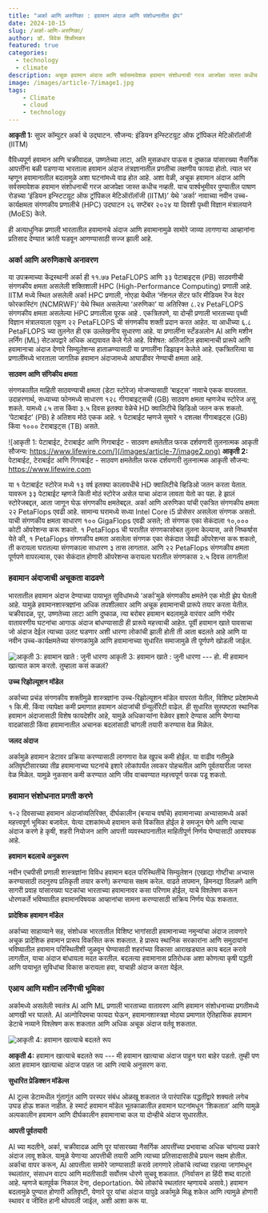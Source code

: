 ```yaml
---
title: "अर्का आणि अरुणिका : हवामान अंदाज आणि संशोधनातील झेप"
date: 2024-10-15
slug: /अर्का-आणि-अरुणिका/
author: डॉ. विवेक शिळीमकर
featured: true
categories:
  - technology
  - climate
description: अचूक हवामान अंदाज आणि सर्वसमावेशक हवामान संशोधनाची गरज आजपेक्षा जास्त कधीच नव्हती. याच पार्श्वभूमीवर पुण्यातील पाषाण रोडच्या ‘इंडियन इन्स्टिटय़ूट ऑफ ट्रॉपिकल मेटिऑरॉलॉजी (IITM)’ येथे ‘अर्का’ नावाच्या नवीन उच्च-कार्यक्षमता संगणकीय प्रणालीचे (HPC) उदघाटन २६ सप्टेंबर २०२४ या दिवशी पृथ्वी विज्ञान मंत्रालयाने (MoES) केले. 
image: /images/article-7/image1.jpg
tags:
    - Climate
    - cloud
    - technology
---
```

__आकृती 1:__ सुपर कॉम्पुटर अर्का चे उद्घाटन. सौजन्य: इंडियन इन्स्टिटय़ूट ऑफ ट्रॉपिकल मेटिऑरॉलॉजी (IITM)


वैविध्यपूर्ण हवामान आणि चक्रीवादळ, उष्णतेच्या लाटा, अति मुसळधार पाऊस व दुष्काळ यांसारख्या नैसर्गिक आपत्तींना बळी पडणाऱ्या भारताला हवामान अंदाज तंत्रज्ञानातील प्रगतीचा लक्षणीय फायदा होतो. त्यात भर म्हणून हवामानातील बदलामुळे अशा घटनांमध्ये वाढ होत आहे. अशा वेळी, अचूक हवामान अंदाज आणि सर्वसमावेशक हवामान संशोधनाची गरज आजपेक्षा जास्त कधीच नव्हती. याच पार्श्वभूमीवर पुण्यातील पाषाण रोडच्या ‘इंडियन इन्स्टिटय़ूट ऑफ ट्रॉपिकल मेटिऑरॉलॉजी (IITM)’ येथे ‘अर्का’ नावाच्या नवीन उच्च-कार्यक्षमता संगणकीय प्रणालीचे (HPC) उदघाटन २६ सप्टेंबर २०२४ या दिवशी पृथ्वी विज्ञान मंत्रालयाने (MoES) केले. 

ही अत्याधुनिक प्रणाली भारतातील हवामानचे अंदाज आणि हवामानामुळे सामोरे जाव्या लागणाऱ्या आव्हानांना प्रतिसाद देण्यात क्रांती घडवून आणण्यासाठी सज्ज झाली आहे.

### अर्का आणि अरुणिकाचे अनावरण
या उपक्रमाच्या केंद्रस्थानी अर्का ही ११.७७ PetaFLOPS आणि ३३ पेटाबाइट्स (PB) साठवणीची संगणकीय क्षमता असलेली शक्तिशाली HPC (High-Performance Computing) प्रणाली आहे. IITM मध्ये स्थित असलेली अर्का HPC प्रणाली, नोएडा येथील ‘नॅशनल सेंटर फॉर मीडियम रेंज वेदर फोरकास्टिंग (NCMRWF)’ येथे स्थित असलेल्या ‘अरुणिका’ या अतिरिक्त ८.२४ PetaFLOPS संगणकीय क्षमता असलेल्या HPC प्रणालीला पूरक आहे . एकत्रितपणे, या दोन्ही प्रणाली भारताच्या पृथ्वी विज्ञान मंत्रालयाला एकूण २२ PetaFLOPS ची संगणकीय शक्ती प्रदान करत आहेत.  या आधीच्या  ६.८ PetaFLOPS च्या तुलनेत ही एक उल्लेखनीय सुधारणा आहे. या प्रणालींना स्टँडअलोन AI आणि मशीन लर्निंग (ML) सेटअपद्वारे अधिक अद्ययावत केले गेले आहे. विशेषत: अतिजटिल हवामानाची प्रारूपे आणि हवामानाचा अंदाज देणारे सिम्युलेशन्स हाताळण्यासाठी या प्रणालींना डिझाइन केलेले आहे. एकत्रितरित्या या प्रणालींमध्ये भारताला जागतिक हवामान अंदाजामध्ये आघाडीवर नेण्याची क्षमता आहे.

__साठवण आणि संगिकीय क्षमता__

संगणकातील माहिती साठवण्याची क्षमता (डेटा स्टोरेज) मोजण्यासाठी ‘बाइट्स’ नावाचे एकक वापरतात. उदाहरणार्थ, सध्याच्या फोनमध्ये साधारण १२८ गीगाबाइट्सची  (GB) साठवण क्षमता म्हणजेच स्टोरेज असू शकते. यामध्ये ८५ तास किंवा ३.५ दिवस इतक्या वेळेचे HD क्वालिटीचे व्हिडिओ जतन करू शकतो. ‘पेटाबाईट’ (PB) हे अतिशय मोठे एकक आहे. १ पेटाबाईट म्हणजे सुमारे १ दशलक्ष गीगाबाइट्स (GB) किंवा १००० टेराबाइट्स (TB) असते. 

![आकृती 1: पेटाबाईट, टेराबाईट आणि गिगाबाईट - साठवण  क्षमतेतील फरक दर्शवणारी तुलनात्मक आकृती
सौजन्य: https://www.lifewire.com/](/images/article-7/image2.png)
__आकृती 2:__ पेटाबाईट, टेराबाईट आणि गिगाबाईट - साठवण  क्षमतेतील फरक दर्शवणारी तुलनात्मक आकृती
सौजन्य: https://www.lifewire.com


या १ पेटाबाईट स्टोरेज मध्ये १३ वर्ष इतक्या कालावधीचे HD क्वालिटीचे व्हिडिओ जतन करता येतात. यावरून ३३ पेटाबाईट म्हणजे किती मोठं स्टोरेज असेल याचा अंदाज लावता येतो का पहा. हे झालं स्टोरेजबद्दल, आता जाणून घेऊ संगणकीय क्षमतेबद्दल. अर्का आणि अरुणिका यांची एकत्रित संगणकीय क्षमता २२ PetaFlops एवढी आहे. सामान्य घरामध्ये सध्या Intel Core i5 प्रोसेसर असलेला संगणक असतो. याची संगणकीय क्षमता साधारण १०० GigaFlops एवढी असते; तो संगणक एका सेकंदाला १०,००० कोटी ऑपरेशन्स करू शकतो. १ PetaFlops ची घरातील संगणकासोबत तुलना केल्यास, असे निष्कर्षास येते की, १ PetaFlops संगणकीय क्षमता असलेला संगणक एका सेकंदात जेवढी ऑपरेशन्स करू शकतो, ती करायला घरातल्या संगणकाला साधारण ३ तास लागतात. आणि २२ PetaFlops संगणकीय क्षमता पूर्णपणे वापरल्यास, एका सेकंदात होणारी ऑपरेशन्स करायला घरातील संगणकास २.५ दिवस लागतील!  

### हवामान अंदाजाची अचूकता वाढवणे
भारतातील हवामान अंदाज देण्याच्या पायाभूत सुविधांमध्ये  ‘अर्का’मुळे  संगणकीय क्षमतेने एक मोठी झेप घेतली आहे. यामुळे हवामानशास्त्रज्ञांना अधिक तपशीलवार आणि अचूक हवामानाची प्रारूपे तयार करता येतील. चक्रीवादळ, पूर, उष्णतेच्या लाटा आणि दुष्काळ, त्या बरोबर हवामान बदलामुळे वारंवार आणि गंभीर वातावरणीय घटनांचा आगाऊ अंदाज बांधण्यासाठी ही प्रारूपे महत्त्वाची आहेत. पूर्वी हवामान खाते पावसाचा जो अंदाज देईल त्याच्या उलट घडणार अशी धारणा लोकांची झाली होती ती आता बदलते आहे आणि या नवीन उच्च-कार्यक्षमतेच्या संगणकांमुळे आणि हवामानाच्या सुधारित समाजामुळे ती पूर्णपणे खोडली जाईल.


![आकृती 3: हवामान खाते : जुनी धारणा](/images/article-7/image3.png)
आकृती 3: हवामान खाते : जुनी धारणा --- हो. मी हवामान खात्यात काम करतो. तुम्हाला कसं कळलं?


__उच्च रिझोल्यूशन मॉडेल__

अर्काच्या प्रचंड संगणकीय शक्तीमुळे शास्त्रज्ञांना उच्च-रिझोल्यूशन मॉडेल वापरता येतील, विशिष्ट प्रदेशांमध्ये १ कि.मी. किंवा त्यापेक्षा कमी प्रमाणात हवामान अंदाजांची ग्रॅन्युलॅरिटी वाढेल. ही सुधारित सुस्पष्टता स्थानिक हवामान अंदाजासाठी विशेष फायदेशीर आहे, यामुळे अधिकाऱ्यांना वेळेवर इशारे देण्यास आणि येणाऱ्या वादळांसाठी किंवा हवामानातील अचानक बदलांसाठी चांगली तयारी करण्यास वेळ मिळेल. 

__जलद अंदाज__

अर्कामुळे हवामान डेटावर प्रक्रिया करण्यासाठी लागणारा वेळ खूपच कमी होईल. या वाढीव गतीमुळे अतिवृष्टीसारख्या तीव्र हवामानाच्या घटनांचे इशारे लोकांपर्यंत लवकर पोहचतील आणि पूर्वतयारीला जास्त वेळ मिळेल. यामुळे नुकसान कमी करण्यात आणि जीव वाचवण्यात महत्त्वपूर्ण फरक पडू शकतो.

### हवामान संशोधनात प्रगती करणे
१-२ दिवसाच्या हवामान अंदाजांव्यतिरिक्त, दीर्घकालीन (बऱ्याच वर्षांचे) हवामानाच्या अभ्यासामध्ये अर्का महत्त्वपूर्ण भूमिका बजावेल. येत्या दशकांमध्ये हवामान कसे विकसित होईल हे समजून घेणे आणि त्याचा अंदाज करणे हे कृषी, शहरी नियोजन आणि आपत्ती व्यवस्थापनातील माहितीपूर्ण निर्णय घेण्यासाठी आवश्यक आहे.

__हवामान बदलाचे अनुकरण__ 

नवीन एचपीसी प्रणाली शास्त्रज्ञांना विविध हवामान बदल परिस्थितींचे सिम्युलेशन (एखाद्या गोष्टीचा अभ्यास करण्यासाठी तदनुरुप प्रतिकृती तयार करणे) करण्यास सक्षम करेल. वाढते तापमान, हिमनद्या वितळणे आणि सागरी प्रवाह यांसारख्या घटकांचा भारताच्या हवामानावर कसा परिणाम होईल, याचे विश्लेषण करून धोरणकर्ते भविष्यातील हवामानविषयक आव्हानांचा सामना करण्यासाठी सक्रिय निर्णय घेऊ शकतात.

__प्रादेशिक हवामान मॉडेल__ 

अर्काच्या साहाय्याने सह, संशोधक भारतातील विशिष्ट भागांसाठी हवामानाच्या नमुन्यांचा अंदाज लावणारे अचूक प्रादेशिक हवामान प्रारूप विकसित करू शकतात. हे प्रारूप स्थानिक सरकारांना आणि समुदायांना भविष्यातील हवामान परिस्थितीशी जुळवून घेण्यासाठी शहरांच्या विकासा आराखड्यात काय बदल करावे लागतील, याचा अंदाज बांधायला मदत करतील. बदलत्या हवामानास प्रतिरोधक अशा कोणत्या कृषी पद्धती आणि पायाभूत सुविधांचा विकास करायला हवा, याचाही अंदाज करता येईल. 

### एआय आणि मशीन लर्निंगची भूमिका
अर्कामध्ये असलेली स्वतंत्र AI आणि ML प्रणाली भारताच्या वातावरण आणि हवामान संशोधनाच्या प्रगतीमध्ये आणखी भर घालते. AI अल्गोरिदमचा फायदा घेऊन, हवामानशास्त्रज्ञ मोठ्या प्रमाणात ऐतिहासिक हवामान डेटाचे नव्याने विश्लेषण करू शकतात आणि अधिक अचूक अंदाज वर्तवू शकतात.

![आकृती 4: हवामान खात्याचे बदलते रूप](/images/article-7/image4.png)

__आकृती 4:__ हवामान खात्याचे बदलते रूप --- मी हवामान खात्याचा अंदाज पाहून घरा बाहेर पडतो. तुम्ही पण आता हवामान खात्याचा अंदाज पाहत जा आणि त्याचे अनुसरण करा.

__सुधारित प्रेडिक्शन मॉडेल्स__

AI टूल्स डेटामधील गुंतागुंत आणि परस्पर संबंध ओळखू शकतात जे पारंपारिक पद्धतींद्वारे शक्यतो लगेच उघड होऊ शकत नाहीत. हे स्मार्ट हवामान मॉडेल भूतकाळातील हवामान घटनांमधून  ‘शिकतात’ आणि यामुळे अल्पकालीन हवामान आणि दीर्घकालीन हवामानाचा कल या दोन्हीचे अंदाज सुधारतील.

__आपत्ती पूर्वतयारी__

AI च्या मदतीने, अर्का, चक्रीवादळ आणि पूर यांसारख्या नैसर्गिक आपत्तींच्या प्रभावाचा अधिक चांगल्या प्रकारे अंदाज लावू शकेल. यामुळे येणाऱ्या आपत्तीची तयारी आणि त्याच्या प्रतिसादासाठीचे प्रयत्न सक्षम होतील. अर्काचा वापर करून, AI आपत्तीला सामोरे जाण्यासाठी करावे लागणारे लोकांचे त्यांच्या राहत्या जागांमधून स्थलांतर, संसाधन वाटप आणि मदतीसाठी सर्वोत्तम धोरणे सुचवू शकतात. (निर्वासन हा हिंदी शब्द वाटतो आहे. म्हणजे बलपूर्वक निकाल देना, deportation. येथे लोकांचे स्थलांतर म्हणायचे असावे.)
हवामान बदलामुळे पुण्यात होणारी अतिवृष्टी, येणारे पूर यांचा अंदाज यापुढे अर्कामुळे मिळू शकेल आणि त्यामुळे होणारी स्थावर व जीवित हानी थोपवली जाईल, अशी आशा करू या. 
